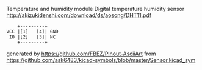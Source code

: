 Temperature and humidity module
Digital temperature humidity sensor
http://akizukidenshi.com/download/ds/aosong/DHT11.pdf


	    +---------+
	VCC |[1]   [4]| GND
	 IO |[2]   [3]| NC
	    +---------+


generated by https://github.com/FBEZ/Pinout-AsciiArt from https://github.com/ask6483/kicad-symbols/blob/master/Sensor.kicad_sym